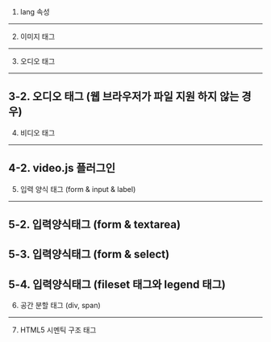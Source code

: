 1. lang 속성
----
2. 이미지 태그
----
3. 오디오 태그
----
3-2. 오디오 태그 (웹 브라우저가 파일 지원 하지 않는 경우)
----
4. 비디오 태그
----
4-2. video.js 플러그인
----
5. 입력 양식 태그 (form & input & label)
----
5-2. 입력양식태그 (form & textarea)
----
5-3. 입력양식태그 (form & select)
----
5-4. 입력양식태그 (fileset 태그와 legend 태그)
----
6. 공간 분할 태그 (div, span)
----
7. HTML5 시멘틱 구조 태그